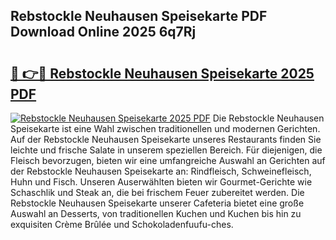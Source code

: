 ## Rebstockle Neuhausen Speisekarte PDF Download Online 2025 6q7Rj

# <h2><a href="http://gcaugqy.nevu.top/?p=Rebstockle+Neuhausen+Speisekarte">🔗 👉🔴 Rebstockle Neuhausen Speisekarte 2025 PDF</a></h2>

[![Rebstockle Neuhausen Speisekarte 2025 PDF](https://i.imgur.com/dBaPXMq.png)](http://gcaugqy.nevu.top/?p=Rebstockle+Neuhausen+Speisekarte)
Die Rebstockle Neuhausen Speisekarte ist eine Wahl zwischen traditionellen und modernen Gerichten. Auf der Rebstockle Neuhausen Speisekarte unseres Restaurants finden Sie leichte und frische Salate in unserem speziellen Bereich. Für diejenigen, die Fleisch bevorzugen, bieten wir eine umfangreiche Auswahl an Gerichten auf der Rebstockle Neuhausen Speisekarte an: Rindfleisch, Schweinefleisch, Huhn und Fisch. Unseren Auserwählten bieten wir Gourmet-Gerichte wie Schaschlik und Steak an, die bei frischem Feuer zubereitet werden. Die Rebstockle Neuhausen Speisekarte unserer Cafeteria bietet eine große Auswahl an Desserts, von traditionellen Kuchen und Kuchen bis hin zu exquisiten Crème Brûlée und Schokoladenfuufu-ches.
